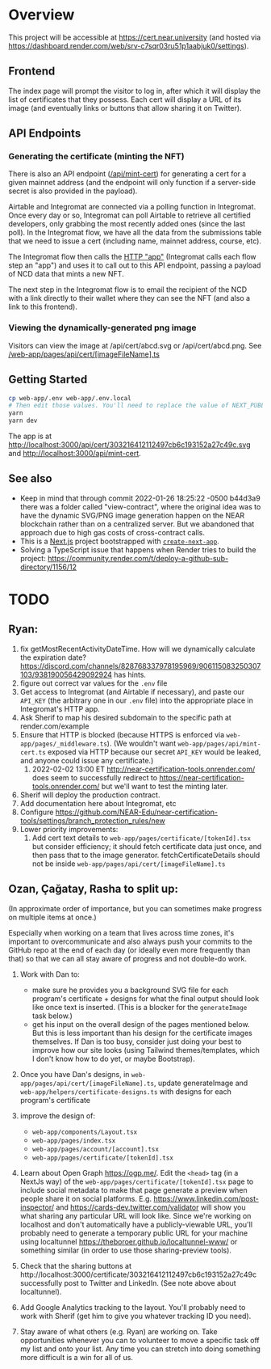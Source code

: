 # Overview

This project will be accessible at https://cert.near.university (and hosted via https://dashboard.render.com/web/srv-c7sqr03ru51p1aabjuk0/settings).

## Frontend

The index page will prompt the visitor to log in, after which it will display the list of certificates that they possess. Each cert will display a URL of its image (and eventually links or buttons that allow sharing it on Twitter).

## API Endpoints

### Generating the certificate (minting the NFT)

There is also an API endpoint ([/api/mint-cert](/web-app/pages/api/mint-cert.ts)) for generating a cert for a given mainnet address (and the endpoint will only function if a server-side secret is also provided in the payload).

Airtable and Integromat are connected via a polling function in Integromat. Once every day or so, Integromat can poll Airtable to retrieve all certified developers, only grabbing the most recently added ones (since the last poll). In the Integromat flow, we have all the data from the submissions table that we need to issue a cert (including name, mainnet address, course, etc).

The Integromat flow then calls the [HTTP "app"](https://www.integromat.com/en/help/app/http) (Integromat calls each flow step an "app") and uses it to call out to this API endpoint, passing a payload of NCD data that mints a new NFT.

The next step in the Integromat flow is to email the recipient of the NCD with a link directly to their wallet where they can see the NFT (and also a link to this frontend).

### Viewing the dynamically-generated png image

Visitors can view the image at /api/cert/abcd.svg or /api/cert/abcd.png. See [/web-app/pages/api/cert/[imageFileName].ts](/web-app/pages/api/cert/[imageFileName].ts)

## Getting Started

```bash
cp web-app/.env web-app/.env.local
# Then edit those values. You'll need to replace the value of NEXT_PUBLIC_CERTIFICATE_CONTRACT_NAME with your own that you saw in the CLI. Ask Ryan for any other secrets.
yarn
yarn dev
```

The app is at [http://localhost:3000/api/cert/303216412112497cb6c193152a27c49c.svg](http://localhost:3000/api/cert/303216412112497cb6c193152a27c49c.svg) and [http://localhost:3000/api/mint-cert](http://localhost:3000/api/mint-cert).

## See also

- Keep in mind that through commit 2022-01-26 18:25:22 -0500 b44d3a9 there was a folder called "view-contract", where the original idea was to have the dynamic SVG/PNG image generation happen on the NEAR blockchain rather than on a centralized server. But we abandoned that approach due to high gas costs of cross-contract calls.
- This is a [Next.js](https://nextjs.org/) project bootstrapped with [`create-next-app`](https://github.com/vercel/next.js/tree/canary/packages/create-next-app).
- Solving a TypeScript issue that happens when Render tries to build the project: https://community.render.com/t/deploy-a-github-sub-directory/1156/12

# TODO

## Ryan:

1. fix getMostRecentActivityDateTime. How will we dynamically calculate the expiration date? https://discord.com/channels/828768337978195969/906115083250307103/938190056429092924 has hints.
1. figure out correct var values for the `.env` file
1. Get access to Integromat (and Airtable if necessary), and paste our `API_KEY` (the arbitrary one in our `.env` file) into the appropriate place in Integromat's HTTP app.
1. Ask Sherif to map his desired subdomain to the specific path at render.com/example
1. Ensure that HTTP is blocked (because HTTPS is enforced via `web-app/pages/_middleware.ts`). (We wouldn't want `web-app/pages/api/mint-cert.ts` exposed via HTTP because our secret `API_KEY` would be leaked, and anyone could issue any certificate.)
   1. 2022-02-02 13:00 ET http://near-certification-tools.onrender.com/ does seem to successfully redirect to https://near-certification-tools.onrender.com/ but we'll want to test the minting later.
1. Sherif will deploy the production contract.
1. Add documentation here about Integromat, etc
1. Configure https://github.com/NEAR-Edu/near-certification-tools/settings/branch_protection_rules/new
1. Lower priority improvements:
   1. Add cert text details to `web-app/pages/certificate/[tokenId].tsx` but consider efficiency; it should fetch certificate data just once, and then pass that to the image generator. fetchCertificateDetails should not be inside `web-app/pages/api/cert/[imageFileName].ts`

## Ozan, Çağatay, Rasha to split up:

(In approximate order of importance, but you can sometimes make progress on multiple items at once.)

Especially when working on a team that lives across time zones, it's important to overcommunicate and also always push your commits to the GitHub repo at the end of each day (or ideally even more frequently than that) so that we can all stay aware of progress and not double-do work.

1. Work with Dan to:
   - make sure he provides you a background SVG file for each program's certificate + designs for what the final output should look like once text is inserted. (This is a blocker for the `generateImage` task below.)
   - get his input on the overall design of the pages mentioned below. But this is less important than his design for the certificate images themselves. If Dan is too busy, consider just doing your best to improve how our site looks (using Tailwind themes/templates, which I don't know how to do yet, or maybe Bootstrap).
1. Once you have Dan's designs, in `web-app/pages/api/cert/[imageFileName].ts`, update generateImage and `web-app/helpers/certificate-designs.ts` with designs for each program's certificate
1. improve the design of:

   - `web-app/components/Layout.tsx`
   - `web-app/pages/index.tsx`
   - `web-app/pages/account/[account].tsx`
   - `web-app/pages/certificate/[tokenId].tsx`

1. Learn about Open Graph https://ogp.me/. Edit the `<head>` tag (in a NextJs way) of the `web-app/pages/certificate/[tokenId].tsx` page to include social metadata to make that page generate a preview when people share it on social platforms. E.g. https://www.linkedin.com/post-inspector/ and https://cards-dev.twitter.com/validator will show you what sharing any particular URL will look like. Since we're working on localhost and don't automatically have a publicly-viewable URL, you'll probably need to generate a temporary public URL for your machine using localtunnel https://theboroer.github.io/localtunnel-www/ or something similar (in order to use those sharing-preview tools).
1. Check that the sharing buttons at http://localhost:3000/certificate/303216412112497cb6c193152a27c49c successfully post to Twitter and LinkedIn. (See note above about localtunnel).
1. Add Google Analytics tracking to the layout. You'll probably need to work with Sherif (get him to give you whatever tracking ID you need).
1. Stay aware of what others (e.g. Ryan) are working on. Take opportunities whenever you can to volunteer to move a specific task off my list and onto your list. Any time you can stretch into doing something more difficult is a win for all of us.
